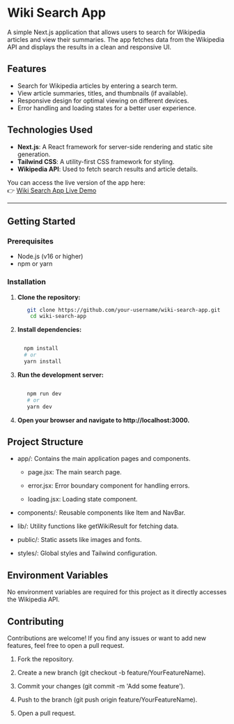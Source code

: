 # Wiki Search App

A simple Next.js application that allows users to search for Wikipedia articles and view their summaries. The app fetches data from the Wikipedia API and displays the results in a clean and responsive UI.

## Features

- Search for Wikipedia articles by entering a search term.
- View article summaries, titles, and thumbnails (if available).
- Responsive design for optimal viewing on different devices.
- Error handling and loading states for a better user experience.

## Technologies Used

- **Next.js**: A React framework for server-side rendering and static site generation.
- **Tailwind CSS**: A utility-first CSS framework for styling.
- **Wikipedia API**: Used to fetch search results and article details.

You can access the live version of the app here:    
👉 [Wiki Search App Live Demo](https://your-live-site-url.com)

---

## Getting Started

### Prerequisites

- Node.js (v16 or higher)
- npm or yarn

### Installation

1. **Clone the repository:**

   ```bash
      git clone https://github.com/your-username/wiki-search-app.git
       cd wiki-search-app
2. **Install dependencies:**

    ```bash

      npm install
      # or
      yarn install

3. **Run the development server:**

    ```bash

       npm run dev
       # or
       yarn dev

4. **Open your browser and navigate to http://localhost:3000.**

## Project Structure
   
* app/: Contains the main application pages and components.

  - page.jsx: The main search page.

  - error.jsx: Error boundary component for handling errors.

  - loading.jsx: Loading state component.

* components/: Reusable components like Item and NavBar.

* lib/: Utility functions like getWikiResult for fetching data.

* public/: Static assets like images and fonts.

* styles/: Global styles and Tailwind configuration.

## Environment Variables

 No environment variables are required for this project as it directly accesses the Wikipedia API.



## Contributing

 Contributions are welcome! If you find any issues or want to add new features, feel free to open a pull request.

 1. Fork the repository.

 2. Create a new branch (git checkout -b feature/YourFeatureName).

 3. Commit your changes (git commit -m 'Add some feature').

 4. Push to the branch (git push origin feature/YourFeatureName).

 5. Open a pull request.

